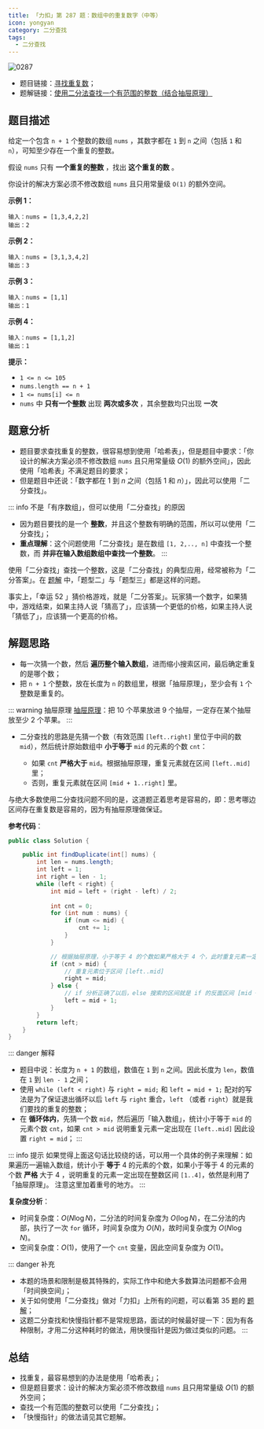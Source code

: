 ```yaml
---
title: 「力扣」第 287 题：数组中的重复数字（中等）
icon: yongyan
category: 二分查找
tags:
  - 二分查找
---
```


![0287](https://tva1.sinaimg.cn/large/008i3skNgy1gx8zhudpnkj30p00anjrs.jpg)

+ 题目链接：[寻找重复数](https://leetcode-cn.com/problems/find-the-duplicate-number)；
+ 题解链接：[使用二分法查找一个有范围的整数（结合抽屉原理）](https://leetcode-cn.com/problems/find-the-duplicate-number/solution/er-fen-fa-si-lu-ji-dai-ma-python-by-liweiwei1419/)

## 题目描述

给定一个包含 `n + 1` 个整数的数组 `nums` ，其数字都在 `1` 到 `n` 之间（包括 `1` 和 `n`），可知至少存在一个重复的整数。

假设 `nums` 只有 **一个重复的整数** ，找出 **这个重复的数** 。

你设计的解决方案必须不修改数组 `nums` 且只用常量级 `O(1)` 的额外空间。

**示例 1：**

```
输入：nums = [1,3,4,2,2]
输出：2
```

**示例 2：**

```
输入：nums = [3,1,3,4,2]
输出：3
```

**示例 3：**

```
输入：nums = [1,1]
输出：1
```

**示例 4：**

```
输入：nums = [1,1,2]
输出：1
```

**提示：**

- `1 <= n <= 105`
- `nums.length == n + 1`
- `1 <= nums[i] <= n`
- `nums` 中 **只有一个整数** 出现 **两次或多次** ，其余整数均只出现 **一次**

## 题意分析

+ 题目要求查找重复的整数，很容易想到使用「哈希表」，但是题目中要求：「你设计的解决方案必须不修改数组 `nums` 且只用常量级 $O(1)$ 的额外空间」，因此使用「哈希表」不满足题目的要求；
+ 但是题目中还说：「数字都在 $1$ 到 $n$ 之间（包括 $1$ 和 $n$）」，因此可以使用「二分查找」。

::: info 不是「有序数组」，但可以使用「二分查找」的原因
+ 因为题目要找的是一个 **整数**，并且这个整数有明确的范围，所以可以使用「二分查找」；
+ **重点理解**：这个问题使用「二分查找」是在数组 `[1, 2,.., n]` 中查找一个整数，而 **并非在输入数组数组中查找一个整数**。
:::

使用「二分查找」查找一个整数，这是「二分查找」的典型应用，经常被称为「二分答案」。在 [题解](https://leetcode-cn.com/problems/search-insert-position/solution/te-bie-hao-yong-de-er-fen-cha-fa-fa-mo-ban-python-/) 中，「题型二」与「题型三」都是这样的问题。

事实上，「幸运 52 」猜价格游戏，就是「二分答案」。玩家猜一个数字，如果猜中，游戏结束，如果主持人说「猜高了」，应该猜一个更低的价格，如果主持人说「猜低了」，应该猜一个更高的价格。

## 解题思路

+ 每一次猜一个数，然后 **遍历整个输入数组**，进而缩小搜索区间，最后确定重复的是哪个数；
+ 把 `n + 1` 个整数，放在长度为 `n` 的数组里，根据「抽屉原理」，至少会有 `1` 个整数是重复的。

::: warning 抽屉原理
[抽屉原理](https://baike.baidu.com/item/%E6%8A%BD%E5%B1%89%E5%8E%9F%E7%90%86/233776)：把 10 个苹果放进 9 个抽屉，一定存在某个抽屉放至少 2 个苹果。
:::


+ 二分查找的思路是先猜一个数（有效范围 `[left..right]` 里位于中间的数 `mid`），然后统计原始数组中 **小于等于** `mid` 的元素的个数 `cnt`：

  + 如果 `cnt` **严格大于** `mid`。根据抽屉原理，重复元素就在区间 `[left..mid]` 里；
  + 否则，重复元素就在区间 `[mid + 1..right]` 里。

与绝大多数使用二分查找问题不同的是，这道题正着思考是容易的，即：思考哪边区间存在重复数是容易的，因为有抽屉原理做保证。

**参考代码**：

```java
public class Solution {

    public int findDuplicate(int[] nums) {
        int len = nums.length;
        int left = 1;
        int right = len - 1;
        while (left < right) {
            int mid = left + (right - left) / 2;
            
            int cnt = 0;
            for (int num : nums) {
                if (num <= mid) {
                    cnt += 1;
                }
            }

            // 根据抽屉原理，小于等于 4 的个数如果严格大于 4 个，此时重复元素一定出现在 [1..4] 区间里
            if (cnt > mid) {
                // 重复元素位于区间 [left..mid]
                right = mid;
            } else {
                // if 分析正确了以后，else 搜索的区间就是 if 的反面区间 [mid + 1..right]
                left = mid + 1;
            }
        }
        return left;
    }
}
```

::: danger 解释
+ 题目中说：长度为 `n + 1` 的数组，数值在 `1` 到 `n` 之间。因此长度为 `len`，数值在 `1` 到 `len - 1` 之间；
+ 使用 `while (left < right)` 与 `right = mid;` 和 `left = mid + 1;` 配对的写法是为了保证退出循环以后 `left` 与 `right` 重合，`left` （或者 `right`）就是我们要找的重复的整数；
+ 在 **循环体内**，先猜一个数 `mid`，然后遍历「输入数组」，统计小于等于 `mid` 的元素个数 `cnt`，如果 `cnt > mid` 说明重复元素一定出现在 `[left..mid]` 因此设置 `right = mid`；
:::

::: info 提示
如果觉得上面这句话比较绕的话，可以用一个具体的例子来理解：如果遍历一遍输入数组，统计小于 **等于** $4$ 的元素的个数，如果小于等于 $4$ 的元素的个数 **严格** 大于 $4$ ，说明重复的元素一定出现在整数区间 `[1..4]`，依然是利用了「抽屉原理」。 注意这里加着重号的地方。
:::


**复杂度分析**：

+ 时间复杂度：$O(N \log N)$，二分法的时间复杂度为 $O(\log N)$，在二分法的内部，执行了一次 `for` 循环，时间复杂度为 $O(N)$，故时间复杂度为 $O(N \log N)$。
+ 空间复杂度：$O(1)$，使用了一个 `cnt` 变量，因此空间复杂度为 $O(1)$。

::: danger 补充
+ 本题的场景和限制是极其特殊的，实际工作中和绝大多数算法问题都不会用「时间换空间」；
+ 关于如何使用「二分查找」做对「力扣」上所有的问题，可以看第 35 题的 [题解](https://leetcode-cn.com/problems/search-insert-position/solution/te-bie-hao-yong-de-er-fen-cha-fa-fa-mo-ban-python-/)；
+ 这题二分查找和快慢指针都不是常规思路，面试的时候最好提一下：因为有各种限制，才用二分这种耗时的做法，用快慢指针是因为做过类似的问题。
:::


## 总结

+ 找重复，最容易想到的办法是使用「哈希表」；
+ 但是题目要求：设计的解决方案必须不修改数组 `nums` 且只用常量级 $O(1)$ 的额外空间；
+ 查找一个有范围的整数可以使用「二分查找」；
+ 「快慢指针」的做法请见其它题解。

